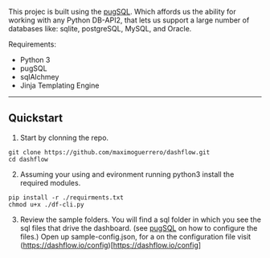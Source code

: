 This projec is built using the [pugSQL](https://pugsql.org/). Which affords us the ability for working with any Python DB-API2, that lets us support a large number of databases  like:  sqlite, postgreSQL, MySQL, and Oracle.

Requirements:
    
- Python 3
- pugSQL
- sqlAlchmey 
- Jinja Templating Engine
  

---
## Quickstart

1) Start by clonning the repo.


```
git clone https://github.com/maximoguerrero/dashflow.git
cd dashflow
```

2) Assuming your using and evironment running python3 install the required modules.
   

```
pip install -r ./requirments.txt
chmod u+x ./df-cli.py
```

3) Review the sample folders. You will find a sql folder in which you see the sql files that drive the dashboard. (see [pugSQL](https://pugsql.org) on how to configure the files.) Open up sample-config.json, for a on the configuration file visit (https://dashflow.io/config)[https://dashflow.io/config]